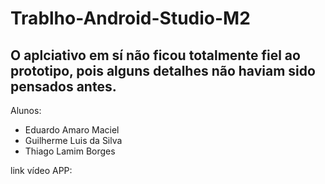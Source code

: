 # Trablho-Android-Studio-M2

## O aplciativo em sí não ficou totalmente fiel ao prototipo, pois alguns detalhes não haviam sido pensados antes.

Alunos:
- Eduardo Amaro Maciel
- Guilherme Luis da Silva
- Thiago Lamim Borges

link vídeo APP: 
